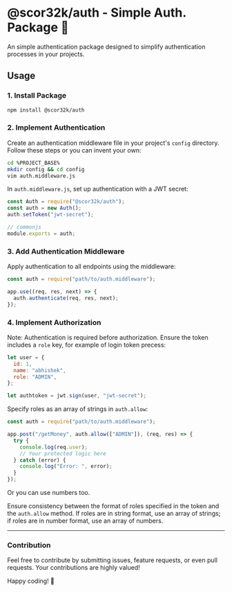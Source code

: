 # @scor32k/auth - Simple Auth. Package 🍕

An simple authentication package designed to simplify authentication processes in your projects.

## Usage

### 1. Install Package

```bash
npm install @scor32k/auth
```

### 2. Implement Authentication

Create an authentication middleware file in your project's `config` directory. Follow these steps or you can invent your own:

```bash
cd %PROJECT_BASE%
mkdir config && cd config
vim auth.middleware.js
```

In `auth.middleware.js`, set up authentication with a JWT secret:

```js
const Auth = require("@scor32k/auth");
const auth = new Auth();
auth.setToken("jwt-secret");

// commonjs
module.exports = auth;
```

### 3. Add Authentication Middleware

Apply authentication to all endpoints using the middleware:

```js
const auth = require("path/to/auth.middleware");

app.use((req, res, next) => {
  auth.authenticate(req, res, next);
});
```

### 4. Implement Authorization

Note: Authentication is required before authorization. Ensure the token includes a `role` key, for example of login token precess:

```js
let user = {
  id: 1,
  name: "abhishek",
  role: "ADMIN",
};

let authtoken = jwt.sign(user, "jwt-secret");
```

Specify roles as an array of strings in `auth.allow`:

```js
const auth = require("path/to/auth.middleware");

app.post("/getMoney", auth.allow(["ADMIN"]), (req, res) => {
  try {
    console.log(req.user);
    // Your protected logic here
  } catch (error) {
    console.log("Error: ", error);
  }
});
```

Or you can use numbers too.

Ensure consistency between the format of roles specified in the token and the `auth.allow` method. If roles are in string format, use an array of strings; if roles are in number format, use an array of numbers.

---

### Contribution
Feel free to contribute by submitting issues, feature requests, or even pull requests. Your contributions are highly valued!

Happy coding! 🚀